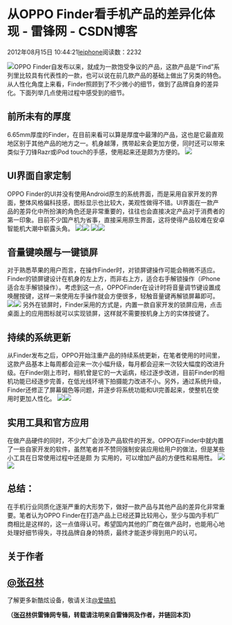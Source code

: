 
# 从OPPO Finder看手机产品的差异化体现 - 雷锋网 - CSDN博客


2012年08月15日 10:44:21[leiphone](https://me.csdn.net/leiphone)阅读数：2232


![](http://www.leiphone.com/wp-content/uploads/2012/08/66d065ad0cc893501c7fa5fa8a2c0d53.jpg)OPPO
 Finder自发布以来，就成为一款饱受争议的产品，这款产品是“Find”系列里比较具有代表性的一款，也可以说在前几款产品的基础上做出了另类的特色。从人性化角度上来看，Finder照顾到了不少微小的细节，做到了品牌自身的差异化。下面列举几点使用过程中感受到的细节。
## 前所未有的厚度
6.65mm厚度的Finder，在目前来看可以算是厚度中最薄的产品，这也是它最直观地区别于其他产品的地方之一。机身越薄，携带起来会更加方便，同时还可以带来类似于刀锋Razr或iPod touch的手感，使用起来还是颇为方便的。
![](http://www.leiphone.com/wp-content/uploads/2012/08/66d065ad0cc893501c7fa5fa8a2c0d531.jpg)
## UI界面自家定制
OPPO Finder的UI并没有使用Android原生的系统界面，而是采用自家开发的界面，整体风格偏科技感，图标显示也比较大，美观性做得不错。UI界面在一款产品的差异化中所扮演的角色还是非常重要的，往往也会直接决定产品对于消费者的第一印象。目前不少国产机为省事，直接采用原生界面，这将使得产品较难在安卓智能机大潮中崭露头角。
![](http://www.leiphone.com/wp-content/uploads/2012/08/20120814171431.png)![](http://www.leiphone.com/wp-content/uploads/2012/08/20120814171250.png)
![](http://www.leiphone.com/wp-content/uploads/2012/08/20120814171501.png)![](http://www.leiphone.com/wp-content/uploads/2012/08/20120814171453.png)
## 音量键唤醒与一键锁屏
对于熟悉苹果的用户而言，在操作Finder时，对锁屏键操作可能会稍微不适应。Finder的锁屏键设计在机身的左上方，而非右上方，适合右手解锁操作（iPhone适合左手解锁操作）。考虑到这一点，OPPOFinder在设计时将音量调节键设置成唤醒按键，这样一来使用左手操作就会方便很多，轻触音量键再解锁屏幕即可。
![](http://www.leiphone.com/wp-content/uploads/2012/08/66d065ad0cc893501c7fa5fa8a2c0d532.jpg)![](http://www.leiphone.com/wp-content/uploads/2012/08/20120814171240.png)
另外在锁屏时，Finder采用的方式是，内置一款自家开发的锁屏应用，点击桌面上的应用图标就可以实现锁屏，这样就不需要按机身上方的实体按键了。
## 持续的系统更新
从Finder发布之后，OPPO开始注重产品的持续系统更新，在笔者使用的时间里，这款产品基本上每周都会迎来一次小幅升级，每月都会迎来一次较大幅度的改进升级。在Finder刚上市时，相机曾是它的一大诟病，经过逐步改进，目前Finder的相机功能已经逐步完善，在低光线环境下拍摄能力改进不小。另外，通过系统升级，Finder还修正了屏幕偏色等问题，并逐步将系统功能和UI完善起来，使整机在使用时更加人性化。
![](http://www.leiphone.com/wp-content/uploads/2012/08/20120814171636.png)![](http://www.leiphone.com/wp-content/uploads/2012/08/20120814171811.png)
## 实用工具和官方应用
在做产品硬件的同时，不少大厂会涉及产品软件的开发。OPPO在Finder中就内置了一些自家开发的软件，虽然笔者并不赞同强制安装应用给用户的做法，但是某些小工具在日常使用过程中还是颇 为 实用的，可以增加产品的方便性和易用性。
![](http://www.leiphone.com/wp-content/uploads/2012/08/20120814171640.png)![](http://www.leiphone.com/wp-content/uploads/2012/08/20120814171834.png)
## 总结：
在手机行业同质化逐渐严重的大形势下，做好一款产品与其他产品的差异化非常重要。笔者认为OPPO Finder在打造产品上已经还算比较用心，至少与国内手机厂商相比是这样的，这一点值得认可。希望国内其他的厂商在做产品时，也能用心地处理好细节得失，寻找品牌自身的特质，最终才能逐步得到用户的认可。
## 关于作者
## [@张召林](http://weibo.com/u/2276891600?wvr=3.6&lf=reg)
了解更多新酷炫设备，敬请关注[@爱搞机](http://weibo.com/u/2708473010)

**（****[张召林](http://www.leiphone.com/author/%E5%BC%A0%E5%8F%AC%E6%9E%97)****供****雷锋网****专稿，转载请注明来自雷锋网及作者，并链回本页)**

